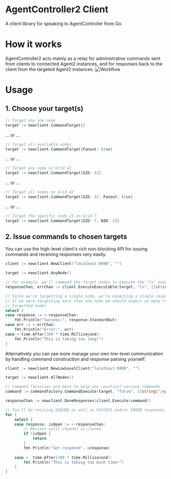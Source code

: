 # AgentController2 Client #
A client library for speaking to AgentController from Go.

# How it works #
AgentController2 acts mainly as a relay for administrative commands sent from clients to connected Agent2 instances, and for 
responses back to the client from the targeted Agent2 instances.
![Workflow](https://raw.githubusercontent.com/Jumpscale/agentcontroller2/master/newclient/ac2.png)

# Usage #
## 1. Choose your target(s) ##
```go
// Target any one node
target := newclient.CommandTarget{}
```
... or ...
```go
// Target all available nodes
target := newclient.CommandTarget{Fanout: true}
```
... or ...
```go
// Target any node on Grid 42
target := newclient.CommandTarget{GID: 42}
```
... or ...
```go
// Target all nodes on Grid 42
target := newclient.CommandTarget{GID: 42, Fanout: true}
```
... or ...
```go
// Target the specific node 23 on Grid 7
target := newclient.CommandTarget{GID: 7, NID: 23}
```

## 2. Issue commands to chosen targets ##
You can use the high-level client's rich non-blocking API for issuing commands and receiving responses very easily.
```go
client := newclient.NewClient("localhost:9999", "")

target := newclient.AnyNode()

// For example, we'll command the target nodes to execute the "ls" executable with the arguments "/opt"
responseChan, errChan := client.ExecuteExecutable(target, "ls", []string{"/opt"})

// Since we're targetting a single node, we're expecting a single response
// If we were targetting more than one node we should expect as many responses out of the response channel as there are
// targetted nodes
select {
case response := <-responseChan:
	fmt.Println("Success:", response.StandardOut)
case err := <-errChan:
	fmt.Println("Error:", err)
case <-time.After(300 * time.Millisecond):
	fmt.Println("This is taking too long!")
}
```

Alternatively you can use more manage your own low-level communication by handling command construction and response parsing yourself.

```go
client := newclient.NewLowLevelClient("localhost:9999", "")

target := newclient.AllNodes()

// Command factories are here to help you construct various commands
command := commandfactory.CommandExecute(target, "false", []string{"/opt"})

responseChan := newclient.DoneResponses(client.Execute(command))

// You'll be reciving QUEUED as well as SUCCESS and/or ERROR responses from each targeted agent
for {
	select {
	case response, isOpen := <-responseChan:
		// Recieve until channel is closed
		if !isOpen {
			return
		}
		fmt.Println("Got response", &response)
		
	case <- time.After(300 * time.Millisecond):
		fmt.Println("This is taking too much time!")
	}
}
```
